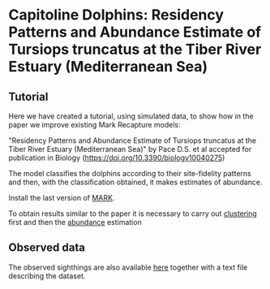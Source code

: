 # Capitoline Dolphins: Residency Patterns and Abundance Estimate of Tursiops truncatus at the Tiber River Estuary (Mediterranean Sea)


## Tutorial
Here we have created a tutorial, using simulated data, to show how in the paper we improve existing Mark Recapture models:

"Residency Patterns and Abundance Estimate of Tursiops truncatus at the Tiber River Estuary (Mediterranean Sea)" by Pace D.S. et al accepted for publication in Biology (https://doi.org/10.3390/biology10040275)

The model classifies the dolphins according to their site-fidelity patterns and then, with the classification obtained, it makes estimates of abundance.

Install the last version of [MARK](http://www.phidot.org/software/mark/downloads/).

To obtain results similar to the paper it is necessary to carry out [clustering](https://github.com/gpanunzi/JCDM-case-study/blob/main/Case%20study%202/ClusterGit.R) first  and then the [abundance](https://github.com/gpanunzi/JCDM-case-study/blob/main/Case%20study%202/PopanGit.R) estimation 

## Observed data
The observed sighthings are also available [here](https://github.com/gpanunzi/JCDM-case-study/blob/main/Case%20study%202/Data/raw_data_turs.txt) together with a text file describing the dataset. 

